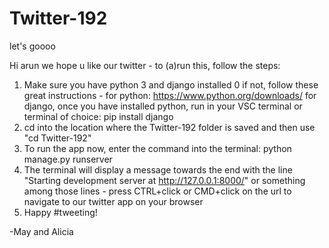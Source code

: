 # Twitter-192
 let's goooo

 Hi arun we hope u like our twitter - to (a)run this, follow the steps:

 1. Make sure you have python 3 and django installed 0 if not, follow these great instructions - for python: https://www.python.org/downloads/  for django, once you have installed python, run in your VSC terminal or terminal of choice: pip install django
 2. cd into the location where the Twitter-192 folder is saved and then use "cd Twitter-192" 
 3. To run the app now, enter the command into the terminal: python manage.py runserver
 4. The terminal will display a message towards the end with the line "Starting development server at http://127.0.0.1:8000/" or something among those lines - press CTRL+click or CMD+click on the url to navigate to our twitter app on your browser
 5. Happy #tweeting!

 -May and Alicia 

